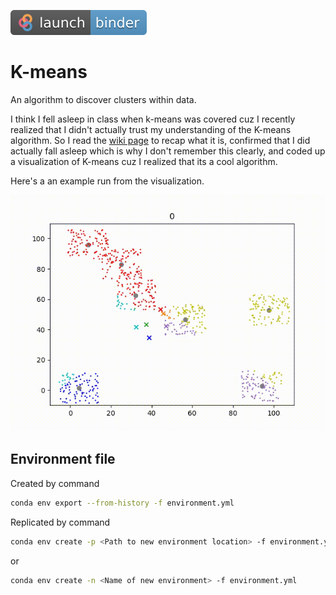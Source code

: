 [![Binder](binder_badge.svg)](https://mybinder.org/v2/gh/RK22000/K-means_Clustering_Visuallization/Binder_demo?labpath=vis.ipynb)

# K-means

An algorithm to discover clusters within data.

I think I fell asleep in class when k-means was covered cuz I recently realized that I didn't actually trust my understanding of the K-means algorithm. So I read the [wiki page](https://en.wikipedia.org/wiki/K-means_clustering) to recap what it is, confirmed that I did actually fall asleep which is why I don't remember this clearly, and coded up a visualization of K-means cuz I realized that its a cool algorithm.

Here's a an example run from the visualization.

![A visualization of the K-means algorithm](k-means.gif)

## Environment file

Created by command

```sh
conda env export --from-history -f environment.yml
```

Replicated by command

```sh
conda env create -p <Path to new environment location> -f environment.yml
```

or 

```sh
conda env create -n <Name of new environment> -f environment.yml
```
